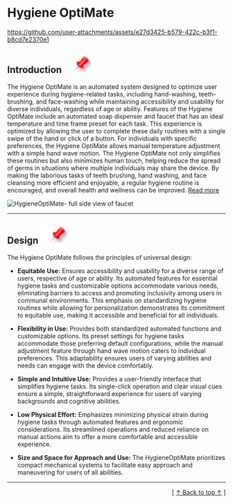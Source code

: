 # Hygiene OptiMate

https://github.com/user-attachments/assets/e27d3425-b579-422c-b3f1-b8cd7e2370e1



## Introduction[![](https://raw.githubusercontent.com/aregtech/areg-sdk/master/docs/img/pin.svg)](#introduction)

The Hygiene OptiMate is an automated system designed to optimize user experience during hygiene-related tasks, including hand-washing, teeth-brushing, and face-washing while maintaining accessibility and usability for diverse individuals, regardless of age or ability. Features of the Hygiene OptiMate include an automated soap dispenser and faucet that has an ideal temperature and time frame preset for each task. This experience is optimized by allowing the user to complete these daily routines with a single swipe of the hand or click of a button. For individuals with specific preferences, the Hygiene OptiMate allows manual temperature adjustment with a simple hand wave motion. The Hygiene OptiMate not only simplifies these routines but also minimizes human touch, helping reduce the spread of germs in situations where multiple individuals may share the device. By making the laborious tasks of teeth brushing, hand washing, and face cleansing more efficient and enjoyable, a regular hygiene routine is encouraged, and overall health and wellness can be improved. <a href="https://1drv.ms/b/s!AsWz1U2b_orTqUK5zfbbsLKLqJw8?e=GVCf9l">Read more</a></p>

![HygieneOptiMate- full side view of faucet](https://github.com/user-attachments/assets/37f4ece4-7bb4-4316-9e0b-90f26fa17ca1)

---

## Design[![](https://raw.githubusercontent.com/aregtech/areg-sdk/master/docs/img/pin.svg)](#design)
The Hygiene OptiMate follows the principles of universal design: 

* **Equitable Use:** Ensures accessibility and usability for a diverse range of users, respective of age or ability. Its automated features for essential hygiene tasks and customizable options accommodate various needs, eliminating barriers to access and promoting inclusivity among users in communal environments. This emphasis on standardizing hygiene routines while allowing for personalization demonstrates its commitment to equitable use, making it accessible and beneficial for all individuals.

* **Flexibility in Use:** Provides both standardized automated functions and customizable options. Its preset settings for hygiene tasks accommodate those preferring default configurations, while the manual adjustment feature through hand wave motion caters to individual preferences. This adaptability ensures users of varying abilities and needs can engage with the device comfortably.

* **Simple and Intuitive Use:** Provides a user-friendly interface that simplifies hygiene tasks. Its single-click operation and clear visual cues ensure a simple, straightforward experience for users of varying backgrounds and cognitive abilities.
* **Low Physical Effort:** Emphasizes minimizing physical strain during hygiene tasks through automated features and ergonomic considerations. Its streamlined operations and reduced reliance on manual actions aim to offer a more comfortable and accessible experience.
* **Size and Space for Approach and Use:** The HygieneOptiMate prioritizes compact mechanical systems to facilitate easy approach and maneuvering for users of all abilities.


---
<div align="right">[ <a href="#introduction">↑ Back to top ↑</a> ]</div>
